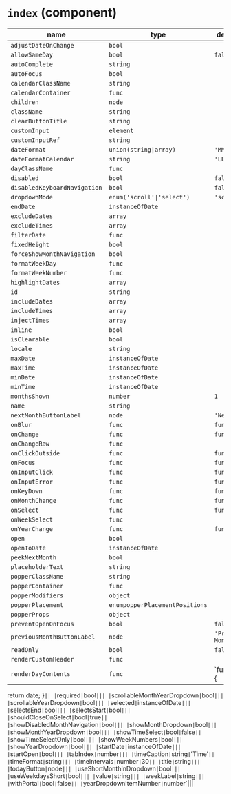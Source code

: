 # `index` (component)

| name                         | type                           | default value      | description |
| ---------------------------- | ------------------------------ | ------------------ | ----------- |
| `adjustDateOnChange`         | `bool`                         |                    |             |
| `allowSameDay`               | `bool`                         | `false`            |             |
| `autoComplete`               | `string`                       |                    |             |
| `autoFocus`                  | `bool`                         |                    |             |
| `calendarClassName`          | `string`                       |                    |             |
| `calendarContainer`          | `func`                         |                    |             |
| `children`                   | `node`                         |                    |             |
| `className`                  | `string`                       |                    |             |
| `clearButtonTitle`           | `string`                       |                    |             |
| `customInput`                | `element`                      |                    |             |
| `customInputRef`             | `string`                       |                    |             |
| `dateFormat`                 | `union(string\|array)`         | `'MM/dd/yyyy'`     |             |
| `dateFormatCalendar`         | `string`                       | `'LLLL yyyy'`      |             |
| `dayClassName`               | `func`                         |                    |             |
| `disabled`                   | `bool`                         | `false`            |             |
| `disabledKeyboardNavigation` | `bool`                         | `false`            |             |
| `dropdownMode`               | `enum('scroll'\|'select')`     | `'scroll'`         |             |
| `endDate`                    | `instanceOfDate`               |                    |             |
| `excludeDates`               | `array`                        |                    |             |
| `excludeTimes`               | `array`                        |                    |             |
| `filterDate`                 | `func`                         |                    |             |
| `fixedHeight`                | `bool`                         |                    |             |
| `forceShowMonthNavigation`   | `bool`                         |                    |             |
| `formatWeekDay`              | `func`                         |                    |             |
| `formatWeekNumber`           | `func`                         |                    |             |
| `highlightDates`             | `array`                        |                    |             |
| `id`                         | `string`                       |                    |             |
| `includeDates`               | `array`                        |                    |             |
| `includeTimes`               | `array`                        |                    |             |
| `injectTimes`                | `array`                        |                    |             |
| `inline`                     | `bool`                         |                    |             |
| `isClearable`                | `bool`                         |                    |             |
| `locale`                     | `string`                       |                    |             |
| `maxDate`                    | `instanceOfDate`               |                    |             |
| `maxTime`                    | `instanceOfDate`               |                    |             |
| `minDate`                    | `instanceOfDate`               |                    |             |
| `minTime`                    | `instanceOfDate`               |                    |             |
| `monthsShown`                | `number`                       | `1`                |             |
| `name`                       | `string`                       |                    |             |
| `nextMonthButtonLabel`       | `node`                         | `'Next month'`     |             |
| `onBlur`                     | `func`                         | `function() {}`    |             |
| `onChange`                   | `func`                         | `function() {}`    |             |
| `onChangeRaw`                | `func`                         |                    |             |
| `onClickOutside`             | `func`                         | `function() {}`    |             |
| `onFocus`                    | `func`                         | `function() {}`    |             |
| `onInputClick`               | `func`                         | `function() {}`    |             |
| `onInputError`               | `func`                         | `function() {}`    |             |
| `onKeyDown`                  | `func`                         | `function() {}`    |             |
| `onMonthChange`              | `func`                         | `function() {}`    |             |
| `onSelect`                   | `func`                         | `function() {}`    |             |
| `onWeekSelect`               | `func`                         |                    |             |
| `onYearChange`               | `func`                         | `function() {}`    |             |
| `open`                       | `bool`                         |                    |             |
| `openToDate`                 | `instanceOfDate`               |                    |             |
| `peekNextMonth`              | `bool`                         |                    |             |
| `placeholderText`            | `string`                       |                    |             |
| `popperClassName`            | `string`                       |                    |             |
| `popperContainer`            | `func`                         |                    |             |
| `popperModifiers`            | `object`                       |                    |             |
| `popperPlacement`            | `enumpopperPlacementPositions` |                    |             |
| `popperProps`                | `object`                       |                    |             |
| `preventOpenOnFocus`         | `bool`                         | `false`            |             |
| `previousMonthButtonLabel`   | `node`                         | `'Previous Month'` |             |
| `readOnly`                   | `bool`                         | `false`            |             |
| `renderCustomHeader`         | `func`                         |                    |             |
| `renderDayContents`          | `func`                         | `function(date) {  |

return date;
}`|| |`required`|`bool`||| |`scrollableMonthYearDropdown`|`bool`||| |`scrollableYearDropdown`|`bool`||| |`selected`|`instanceOfDate`||| |`selectsEnd`|`bool`||| |`selectsStart`|`bool`||| |`shouldCloseOnSelect`|`bool`|`true`|| |`showDisabledMonthNavigation`|`bool`||| |`showMonthDropdown`|`bool`||| |`showMonthYearDropdown`|`bool`||| |`showTimeSelect`|`bool`|`false`|| |`showTimeSelectOnly`|`bool`||| |`showWeekNumbers`|`bool`||| |`showYearDropdown`|`bool`||| |`startDate`|`instanceOfDate`||| |`startOpen`|`bool`||| |`tabIndex`|`number`||| |`timeCaption`|`string`|`'Time'`|| |`timeFormat`|`string`||| |`timeIntervals`|`number`|`30`|| |`title`|`string`||| |`todayButton`|`node`||| |`useShortMonthInDropdown`|`bool`||| |`useWeekdaysShort`|`bool`||| |`value`|`string`||| |`weekLabel`|`string`||| |`withPortal`|`bool`|`false`|| |`yearDropdownItemNumber`|`number`|||
